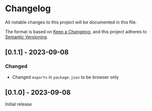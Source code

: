 # Changelog

All notable changes to this project will be documented in this file.

The format is based on [Keep a Changelog](https://keepachangelog.com/en/1.0.0/),
and this project adheres to [Semantic Versioning](https://semver.org/spec/v2.0.0.html).

## [0.1.1] - 2023-09-08

### Changed

- Changed `exports` in `package.json` to be browser only

## [0.1.0] - 2023-09-08

Initial release
